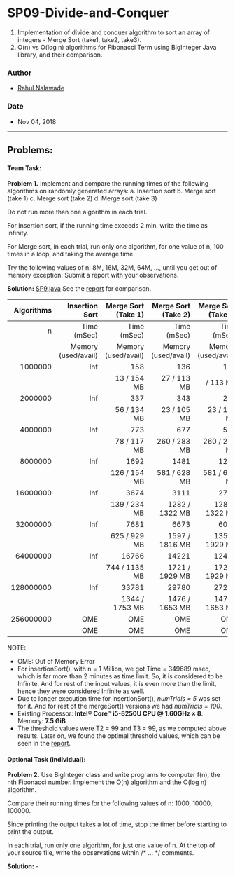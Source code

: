 # SP09-Divide-and-Conquer
1. Implementation of divide and conquer algorithm to sort an array of integers - Merge Sort (take1, take2, take3). 
2. O(n) vs O(log n) algorithms for Fibonacci Term using BigInteger Java library, and their comparison. 

### Author
* [Rahul Nalawade](https://github.com/rahul1947)

### Date
* Nov 04, 2018

_______________________________________________________________________________
## Problems:

#### Team Task: 

**Problem 1.**
   Implement and compare the running times of the following algorithms on 
   randomly generated arrays: 
   a. Insertion sort 
   b. Merge sort (take 1)
   c. Merge sort (take 2) 
   d. Merge sort (take 3)
   
   Do not run more than one algorithm in each trial.
   
   For Insertion sort, if the running time exceeds 2 min, write the time as infinity.
   
   For Merge sort, in each trial, run only one algorithm, for one value of n, 100 times
   in a loop, and taking the average time. 
   
   Try the following values of n: 8M, 16M, 32M, 64M, ..., until you get out of memory exception.
   Submit a report with your observations.

**Solution:** [SP9.java](https://github.com/rahul1947/SP09-Divide-and-Conquer/blob/master/SP9.java) 
   See the [report](https://github.com/rahul1947/SP09-Divide-and-Conquer/blob/master/sp9.pdf) for comparison.


|  Algorithms  |      Insertion Sort | Merge Sort (Take 1) | Merge Sort (Take 2) | Merge Sort (Take 3) | 
|-------------:|--------------------:|--------------------:|--------------------:|--------------------:| 
|      n       |         Time (mSec) |         Time (mSec) |         Time (mSec) |         Time (mSec) |
|              | Memory (used/avail) | Memory (used/avail) | Memory (used/avail) | Memory (used/avail) |
|      1000000 |                 Inf |                 158 |                 136 |                 107 |
|              |                     |         13 / 154 MB |         27 / 113 MB |            / 113 MB |
|      2000000 |                 Inf |                 337 |                 343 |                 239 |
|              |                     |         56 / 134 MB |         23 / 105 MB |         23 / 105 MB |
|      4000000 |                 Inf |                 773 |                 677 |                 569 |
|              |                     |         78 / 117 MB |        260 / 283 MB |        260 / 283 MB |
|      8000000 |                 Inf |                1692 |                1481 |                1295 |
|              |                     |        126 / 154 MB |        581 / 628 MB |        581 / 628 MB |
|     16000000 |                 Inf |                3674 |                3111 |                2793 |
|              |                     |        139 / 234 MB |      1282 / 1322 MB |      1282 / 1322 MB |
|     32000000 |                 Inf |                7681 |                6673 |                6048 |
|              |                     |        625 / 929 MB |      1597 / 1816 MB |      1355 / 1929 MB |
|     64000000 |                 Inf |               16766 |               14221 |               12475 |
|              |                     |       744 / 1135 MB |      1721 / 1929 MB |      1721 / 1929 MB |
|    128000000 |                 Inf |               33781 |               29780 |               27254 |
|              |                     |      1344 / 1753 MB |      1476 / 1653 MB |      1476 / 1653 MB |
|    256000000 |                 OME |                 OME |                 OME |                 OME |
|              |                 OME |                 OME |                 OME |                 OME |

NOTE:
- OME: Out of Memory Error
- For insertionSort(), with n = 1 Million, we got Time = 349689 msec, which is far more than 2 minutes as time limit. So, it is considered to be Infinite. And for rest of the input values, it is even more than the limit, hence they were considered Infinite as well. 
- Due to longer execution time for insertionSort(), *numTrials = 5* was set for it. And for rest of the mergeSort() versions we had *numTrials = 100*.
- Existing Processor: **Intel® Core™ i5-8250U CPU @ 1.60GHz × 8**. 
  Memory: **7.5 GiB**
- The threshold values were T2 = 99 and T3 = 99, as we computed above results. Later on, we found the optimal threshold values, which can be seen in the [report](https://github.com/rahul1947/SP09-Divide-and-Conquer/blob/master/sp9.pdf). 


#### Optional Task (individual): 

**Problem 2.**
   Use BigInteger class and write programs to computer f(n), the nth Fibonacci number.
   Implement the O(n) algorithm and the O(log n) algorithm. 
   
   Compare their running times for the following values of n: 1000, 10000, 100000. 
   
   Since printing the output takes a lot of time, stop the timer before starting to print the output.
   
   In each trial, run only one algorithm, for just one value of n.
   At the top of your source file, write the observations within /* ... */ comments.

**Solution:** - 
